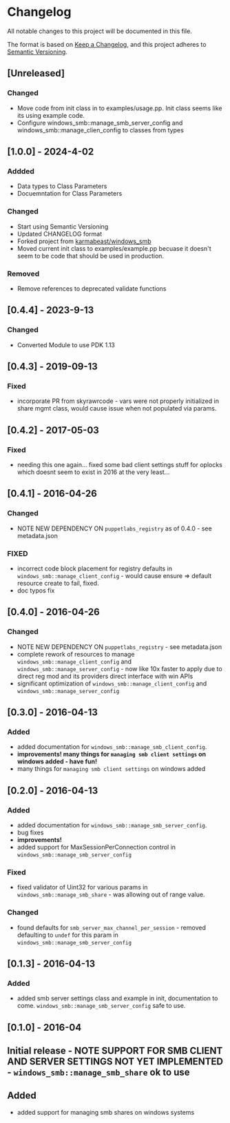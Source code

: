 # Changelog

All notable changes to this project will be documented in this file.

The format is based on [Keep a Changelog](https://keepachangelog.com/en/1.1.0/),
and this project adheres to [Semantic Versioning](https://semver.org/spec/v2.0.0.html).

## [Unreleased]

### Changed
 - Move code from init class in to examples/usage.pp. Init class seems like its using example code.
 - Configure windows_smb::manage_smb_server_config and windows_smb::manage_clien_config to classes from types

## [1.0.0] - 2024-4-02
### Addded
 - Data types to Class Parameters
 - Docuemntation for Class Parameters
### Changed
 - Start using Semantic Versioning
 - Updated CHANGELOG format
 - Forked project from [karmabeast/windows_smb](https://forge.puppet.com/modules/karmafeast/windows_smb)
 - Moved current init class to examples/example.pp becuase it doesn't seem to be code that should be used in production.
### Removed
 - Remove references to deprecated validate functions

## [0.4.4] - 2023-9-13

### Changed
 - Converted Module to use PDK 1.13

## [0.4.3] - 2019-09-13

### Fixed
 - incorporate PR from skyrawrcode - vars were not properly initialized in share mgmt class, would cause issue when not populated via params.

## [0.4.2] - 2017-05-03

### Fixed
 - needing this one again... fixed some bad client settings stuff for oplocks which doesnt seem to exist in 2016 at the very least... 

## [0.4.1] - 2016-04-26
### Changed
 - NOTE NEW DEPENDENCY ON `puppetlabs_registry` as of 0.4.0 - see metadata.json

### FIXED
 -  incorrect code block placement for registry defaults in `windows_smb::manage_client_config` - would cause ensure => default resource create to fail, fixed.
 -  doc typos fix

## [0.4.0] - 2016-04-26
### Changed
- NOTE NEW DEPENDENCY ON `puppetlabs_registry` - see metadata.json
- complete rework of resources to manage `windows_smb::manage_client_config` and `windows_smb::manage_server_config` - now like 10x faster to apply due to direct reg mod and its providers direct interface with win APIs
- significant optimization of `windows_smb::manage_client_config` and `windows_smb::manage_server_config`

## [0.3.0] - 2016-04-13

### Added
 - added documentation for `windows_smb::manage_smb_client_config`.
 - __improvements! many things for `managing smb client settings` on windows added - have fun!__
 - many things for `managing smb client settings` on windows added

## [0.2.0] - 2016-04-13

### Added
 - added documentation for `windows_smb::manage_smb_server_config`.
 - bug fixes
 - __improvements!__
 - added support for MaxSessionPerConnection control in `windows_smb::manage_smb_server_config`

### Fixed
 - fixed validator of Uint32 for various params in `windows_smb::manage_smb_share` - was allowing out of range value.

### Changed

 - found defaults for `smb_server_max_channel_per_session` - removed defaulting to `undef` for this param in `windows_smb::manage_smb_server_config`


## [0.1.3] - 2016-04-13

### Added
 - added smb server settings class and example in init, documentation to come.  `windows_smb::manage_smb_server_config` safe to use.

## [0.1.0] - 2016-04

## Initial release - NOTE SUPPORT FOR SMB CLIENT AND SERVER SETTINGS NOT YET IMPLEMENTED - `windows_smb::manage_smb_share` ok to use

## Added
 - added support for managing smb shares on windows systems
